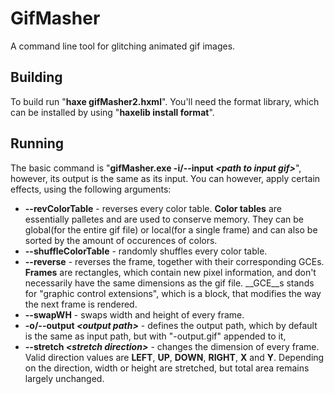 # GifMasher
A command line tool for glitching animated gif images.

## Building
To build run "__haxe gifMasher2.hxml__".
You'll need the format library, which can be installed by using "__haxelib install format__".

## Running
The basic command is "__gifMasher.exe -i/--input *\<path to input gif\>*__", however, its output is the same as its input. You can however, apply certain effects, using the following arguments:
* __--revColorTable__ - reverses every color table. __Color tables__ are essentially palletes and are used to conserve memory. They can be global(for the entire gif file) or local(for a single frame) and can also be sorted by the amount of occurences of colors.
* __--shuffleColorTable__ - randomly shuffles every color table.
* __--reverse__ - reverses the frame, together with their corresponding GCEs. __Frames__ are rectangles, which contain new pixel information, and don't necessarily have the same dimensions as the gif file. __GCE__s stands for "graphic control extensions", which is a block, that modifies the way the next frame is rendered.
* __--swapWH__ - swaps width and height of every frame.
* __-o/--output *\<output path\>*__ - defines the output path, which by default is the same as input path, but with "-output.gif" appended to it,
* __--stretch *\<stretch direction\>*__ - changes the dimension of every frame. Valid direction values are __LEFT__, __UP__, __DOWN__, __RIGHT__, __X__ and __Y__. Depending on the direction, width or height are stretched, but total area remains largely unchanged.